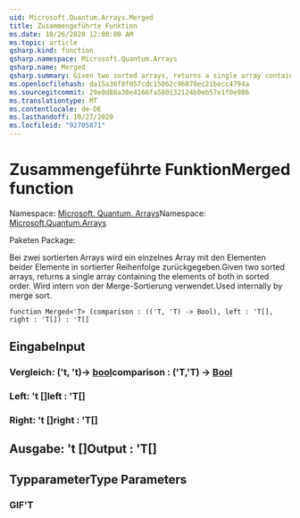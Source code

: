 ```yaml
---
uid: Microsoft.Quantum.Arrays.Merged
title: Zusammengeführte Funktion
ms.date: 10/26/2020 12:00:00 AM
ms.topic: article
qsharp.kind: function
qsharp.namespace: Microsoft.Quantum.Arrays
qsharp.name: Merged
qsharp.summary: Given two sorted arrays, returns a single array containing the elements of both in sorted order. Used internally by merge sort.
ms.openlocfilehash: da15a36f8f057cdc15062c96070ec21becc4794a
ms.sourcegitcommit: 29e0d88a30e4166fa580132124b0eb57e1f0e986
ms.translationtype: MT
ms.contentlocale: de-DE
ms.lasthandoff: 10/27/2020
ms.locfileid: "92705871"
---
```

# <a name="merged-function"></a><span data-ttu-id="b2357-102">Zusammengeführte Funktion</span><span class="sxs-lookup"><span data-stu-id="b2357-102">Merged function</span></span>

<span data-ttu-id="b2357-103">Namespace: [Microsoft. Quantum. Arrays](xref:Microsoft.Quantum.Arrays)</span><span class="sxs-lookup"><span data-stu-id="b2357-103">Namespace: [Microsoft.Quantum.Arrays](xref:Microsoft.Quantum.Arrays)</span></span>

<span data-ttu-id="b2357-104">Paketen [](https://nuget.org/packages/)</span><span class="sxs-lookup"><span data-stu-id="b2357-104">Package: [](https://nuget.org/packages/)</span></span>


<span data-ttu-id="b2357-105">Bei zwei sortierten Arrays wird ein einzelnes Array mit den Elementen beider Elemente in sortierter Reihenfolge zurückgegeben.</span><span class="sxs-lookup"><span data-stu-id="b2357-105">Given two sorted arrays, returns a single array containing the elements of both in sorted order.</span></span> <span data-ttu-id="b2357-106">Wird intern von der Merge-Sortierung verwendet.</span><span class="sxs-lookup"><span data-stu-id="b2357-106">Used internally by merge sort.</span></span>

```qsharp
function Merged<'T> (comparison : (('T, 'T) -> Bool), left : 'T[], right : 'T[]) : 'T[]
```


## <a name="input"></a><span data-ttu-id="b2357-107">Eingabe</span><span class="sxs-lookup"><span data-stu-id="b2357-107">Input</span></span>

### <a name="comparison--tt---bool"></a><span data-ttu-id="b2357-108">Vergleich: ('t, 't)-> [bool](xref:microsoft.quantum.lang-ref.bool)</span><span class="sxs-lookup"><span data-stu-id="b2357-108">comparison : ('T,'T) -> [Bool](xref:microsoft.quantum.lang-ref.bool)</span></span>




### <a name="left--t"></a><span data-ttu-id="b2357-109">Left: 't []</span><span class="sxs-lookup"><span data-stu-id="b2357-109">left : 'T[]</span></span>




### <a name="right--t"></a><span data-ttu-id="b2357-110">Right: 't []</span><span class="sxs-lookup"><span data-stu-id="b2357-110">right : 'T[]</span></span>





## <a name="output--t"></a><span data-ttu-id="b2357-111">Ausgabe: 't []</span><span class="sxs-lookup"><span data-stu-id="b2357-111">Output : 'T[]</span></span>



## <a name="type-parameters"></a><span data-ttu-id="b2357-112">Typparameter</span><span class="sxs-lookup"><span data-stu-id="b2357-112">Type Parameters</span></span>

### <a name="t"></a><span data-ttu-id="b2357-113">GIF</span><span class="sxs-lookup"><span data-stu-id="b2357-113">'T</span></span>

